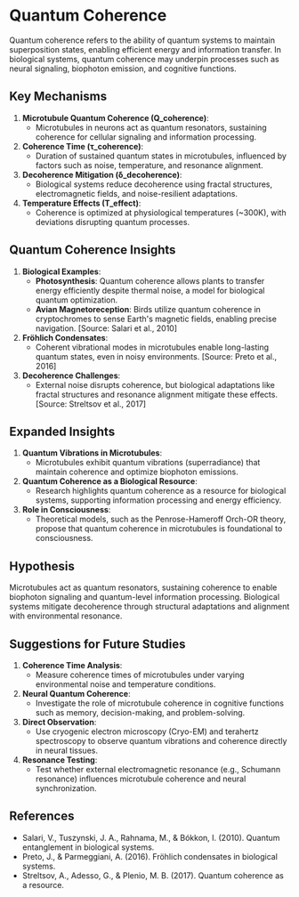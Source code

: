 # Quantum Coherence

Quantum coherence refers to the ability of quantum systems to maintain superposition states, enabling efficient energy and information transfer. In biological systems, quantum coherence may underpin processes such as neural signaling, biophoton emission, and cognitive functions.

## Key Mechanisms
1. **Microtubule Quantum Coherence (Q_coherence)**:
   - Microtubules in neurons act as quantum resonators, sustaining coherence for cellular signaling and information processing.
2. **Coherence Time (τ_coherence)**:
   - Duration of sustained quantum states in microtubules, influenced by factors such as noise, temperature, and resonance alignment.
3. **Decoherence Mitigation (δ_decoherence)**:
   - Biological systems reduce decoherence using fractal structures, electromagnetic fields, and noise-resilient adaptations.
4. **Temperature Effects (T_effect)**:
   - Coherence is optimized at physiological temperatures (~300K), with deviations disrupting quantum processes.

## Quantum Coherence Insights
1. **Biological Examples**:
   - **Photosynthesis**: Quantum coherence allows plants to transfer energy efficiently despite thermal noise, a model for biological quantum optimization.
   - **Avian Magnetoreception**: Birds utilize quantum coherence in cryptochromes to sense Earth's magnetic fields, enabling precise navigation. [Source: Salari et al., 2010]
2. **Fröhlich Condensates**:
   - Coherent vibrational modes in microtubules enable long-lasting quantum states, even in noisy environments. [Source: Preto et al., 2016]
3. **Decoherence Challenges**:
   - External noise disrupts coherence, but biological adaptations like fractal structures and resonance alignment mitigate these effects. [Source: Streltsov et al., 2017]

## Expanded Insights
1. **Quantum Vibrations in Microtubules**:
   - Microtubules exhibit quantum vibrations (superradiance) that maintain coherence and optimize biophoton emissions.
2. **Quantum Coherence as a Biological Resource**:
   - Research highlights quantum coherence as a resource for biological systems, supporting information processing and energy efficiency.
3. **Role in Consciousness**:
   - Theoretical models, such as the Penrose-Hameroff Orch-OR theory, propose that quantum coherence in microtubules is foundational to consciousness.

## Hypothesis
Microtubules act as quantum resonators, sustaining coherence to enable biophoton signaling and quantum-level information processing. Biological systems mitigate decoherence through structural adaptations and alignment with environmental resonance.

## Suggestions for Future Studies
1. **Coherence Time Analysis**:
   - Measure coherence times of microtubules under varying environmental noise and temperature conditions.
2. **Neural Quantum Coherence**:
   - Investigate the role of microtubule coherence in cognitive functions such as memory, decision-making, and problem-solving.
3. **Direct Observation**:
   - Use cryogenic electron microscopy (Cryo-EM) and terahertz spectroscopy to observe quantum vibrations and coherence directly in neural tissues.
4. **Resonance Testing**:
   - Test whether external electromagnetic resonance (e.g., Schumann resonance) influences microtubule coherence and neural synchronization.

## References
- Salari, V., Tuszynski, J. A., Rahnama, M., & Bókkon, I. (2010). Quantum entanglement in biological systems.
- Preto, J., & Parmeggiani, A. (2016). Fröhlich condensates in biological systems.
- Streltsov, A., Adesso, G., & Plenio, M. B. (2017). Quantum coherence as a resource.

